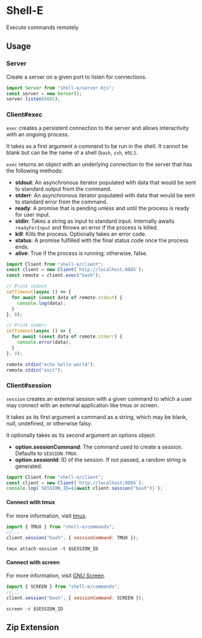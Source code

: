 # Shell-E

Execute commands remotely

## Usage

### Server

Create a server on a given port to listen for connections.

```javascript
import Server from "shell-e/server.mjs";
const server = new Server();
server.listen(8085);
```

### Client#exec

`exec` creates a persistent connection to the server and allows interactivity with an ongoing process.

It takes as a first argument a command to be run in the shell. It cannot be blank but can be the name of a shell (`bash`, `zsh`, etc.).

`exec` returns an object with an underlying connection to the server that has the following methods:

- **stdout**: An asynchronous iterator populated with data that would be sent to standard output from the command.
- **stderr**: An asynchronous iterator populated with data that would be sent to standard error from the command.
- **ready**: A promise that is pending unless and until the process is ready for user input.
- **stdin**: Takes a string as input to standard input. Internally awaits `readyForInput` and throws an error if the process is killed.
- **kill**: Kills the process. Optionally takes an error code.
- **status**: A promise fulfilled with the final status code once the process ends.
- **alive**: True if the process is running; otherwise, false.

```javascript
import Client from "shell-e/client";
const client = new Client(`http://localhost:8085`);
const remote = client.exec("bash");

// Print stdout
setTimeout(async () => {
  for await (const data of remote.stdout) {
    console.log(data);
  }
}, 0);

// Print stderr
setTimeout(async () => {
  for await (const data of remote.stderr) {
    console.error(data);
  }
}, 0);

remote.stdin("echo hello world");
remote.stdin("exit");
```

### Client#session

`session` creates an external session with a given command to which a user may connect with an external application like tmux or screen.

It takes as its first argument a command as a string, which may be blank, null, undefined, or otherwise falsy.

It optionally takes as its second argument an options object:

- **option.sessionCommand**: The command used to create a session. Defaults to `SESSION.TMUX`.
- **option.sessionId**: ID of the session. If not passed, a random string is generated.

```javascript
import Client from "shell-e/client";
const client = new Client(`http://localhost:8085`);
console.log(`SESSION_ID=${await client.session("bash")}`);
```

#### Connect with tmux

For more information, visit [tmux](https://github.com/tmux/tmux/wiki).

```javascript
import { TMUX } from "shell-e/commands";
//...
client.session("bash", { sessionCommand: TMUX });
```

```shell
tmux attach-session -t $SESSION_ID
```

#### Connect with screen

For more information, visit [GNU Screen](https://www.gnu.org/software/screen/).

```javascript
import { SCREEN } from "shell-e/commands";
//...
client.session("bash", { sessionCommand: SCREEN });
```

```shell
screen -r $SESSION_ID
```

## Zip Extension
